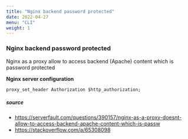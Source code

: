 ```yaml
---
title: "Nginx backend password protected"
date: 2022-04-27
menu: "CLI"
weight: 1 
---
```

### Nginx backend password protected
Nginx as a proxy allow to access backend (Apache) content which is password protected

**Nginx server configuration**
```
proxy_set_header Authorization $http_authorization;
```


##### source
* https://serverfault.com/questions/390157/nginx-as-a-proxy-doesnt-allow-to-access-backend-apache-content-which-is-passw
* https://stackoverflow.com/a/65308098
